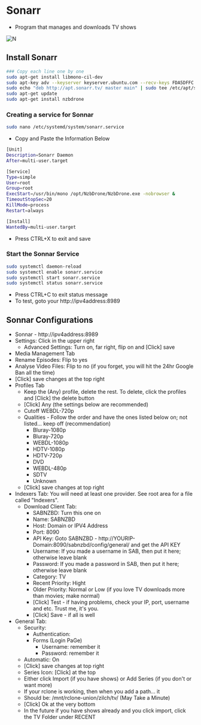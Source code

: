 # Sonarr
- Program that manages and downloads TV shows

![N](https://image.ibb.co/nkfnmR/Snip20171029_14.png)

## Install Sonarr
```sh
### Copy each line one by one
sudo apt-get install libmono-cil-dev
sudo apt-key adv --keyserver keyserver.ubuntu.com --recv-keys FDA5DFFC
sudo echo "deb http://apt.sonarr.tv/ master main" | sudo tee /etc/apt/sources.list.d/sonarr.list
sudo apt-get update
sudo apt-get install nzbdrone
```

### Creating a service for Sonnar
```sh
sudo nano /etc/systemd/system/sonarr.service
```

- Copy and Paste the Information Below

```sh
[Unit]
Description=Sonarr Daemon
After=multi-user.target

[Service]
Type=simple
User=root
Group=root
ExecStart=/usr/bin/mono /opt/NzbDrone/NzbDrone.exe -nobrowser &
TimeoutStopSec=20
KillMode=process 
Restart=always

[Install]
WantedBy=multi-user.target
```

- Press CTRL+X to exit and save

### Start the Sonnar Service

```sh
sudo systemctl daemon-reload
sudo systemctl enable sonarr.service
sudo systemctl start sonarr.service
sudo systemctl status sonarr.service
```

- Press CTRL+C to exit status message
- To test, goto your http://ipv4address:8989

## Sonnar Configurations

- Sonnar - http://ipv4address:8989
- Settings: Click in the upper right
  - Advanced Settings: Turn on, far right, flip on and [Click] save
 - Media Management Tab
 - Rename Episodes: Flip to yes
 - Analyse Video Files: Flip to no (if you forget, you will hit the 24hr Google Ban all the time)
 - [Click] save changes at the top right
- Profiles Tab
  - Keep the (Any) profile, delete the rest. To delete, click the profiles and [Click] the delete button
  - [Click] Any (the settings below are recommended)
  - Cutoff WEBDL-720p
  - Qualities - Follow the order and have the ones listed below on; not listed... keep off (recommendation)
     - Bluray-1080p
     - Bluray-720p
     - WEBDL-1080p
     - HDTV-1080p
     - HDTV-720p
     - DVD
     - WEBDL-480p
     - SDTV
     - Unknown
  - [Click] save changes at top right
- Indexers Tab: You will need at least one provider. See root area for a file called "Indexers".
  - Download Client Tab:
    - SABNZBD:  Turn this one on
    - Name: SABNZBD
    - Host: Domain or IPV4 Address
    - Port: 8090
    - API Key: Goto SABNZBD - http://YOURIP-Domain:8090/sabnzbd/config/general/ and get the API KEY
    - Username: If you made a username in SAB, then put it here; otherwise leave blank
    - Password: If you made a password in SAB, then put it here; otherwise leave blank
    - Category: TV
    - Recent Priority: Hight
    - Older Priority: Normal or Low (if you love TV downloads more than movies; make normal)
    - [Click] Test - if having problems, check your IP, port, username and etc.  Trust me, it's you.
    - [Click] Save - if all is well
- General Tab:
  - Security:
    - Authentication: 
    - Forms (Login PaGe)
      - Username: remember it
      - Password: remember it
  - Automatic: On
  - [Click] save changes at top right
  - Series Icon: [Click] at the top
  - Either click Import (if you have shows) or Add Series (if you don't or want more)
  - If your rclone is working, then when you add a path... it
  - Should be: /mnt/rclone-union/zilch/tv/ (May Take a Minute)
  - [Click] Ok at the very bottom
  - In the future if you have shows already and you click import, click the TV Folder under RECENT
